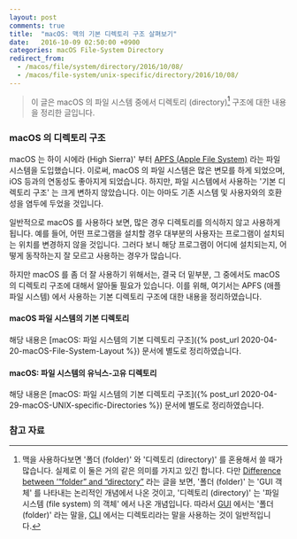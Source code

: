 ```yaml
---
layout: post
comments: true
title:  "macOS: 맥의 기본 디렉토리 구조 살펴보기"
date:   2016-10-09 02:50:00 +0900
categories: macOS File-System Directory
redirect_from:
  - /macos/file/system/directory/2016/10/08/
  - /macos/file-system/unix-specific/directory/2016/10/08/
---
```


> 이 글은 macOS 의 파일 시스템 중에서 디렉토리 (directory)[^directory-and-folder] 구조에 대한 내용을 정리한 글입니다.

### macOS 의 디렉토리 구조

macOS 는 하이 시에라 (High Sierra)' 부터 [APFS (Apple File System)](https://en.wikipedia.org/wiki/Apple_File_System) 라는 파일 시스템을 도입했습니다. 이로써, macOS 의 파일 시스템은 많은 변모를 하게 되었으며, iOS 등과의 연동성도 좋아지게 되었습니다. 하지만, 파일 시스템에서 사용하는 '기본 디렉토리 구조' 는 크게 변하지 않았습니다. 이는 아마도 기존 시스템 및 사용자와의 호환성을 염두에 두었을 것입니다.

일반적으로 macOS 를 사용하다 보면, 많은 경우 디렉토리를 의식하지 않고 사용하게 됩니다. 예를 들어, 어떤 프로그램을 설치할 경우 대부분의 사용자는 프로그램이 설치되는 위치를 변경하지 않을 것입니다. 그러다 보니 해당 프로그램이 어디에 설치되는지, 어떻게 동작하는지 잘 모르고 사용하는 경우가 많습니다.

하지만 macOS 를 좀 더 잘 사용하기 위해서는, 결국 더 밑부분, 그 중에서도 macOS 의 디렉토리 구조에 대해서 알아둘 필요가 있습니다. 이를 위해, 여기서는 APFS (애플 파일 시스템) 에서 사용하는 기본 디렉토리 구조에 대한 내용을 정리하였습니다.

#### macOS 파일 시스템의 기본 디렉토리

해당 내용은 [macOS: 파일 시스템의 기본 디렉토리 구조]({% post_url 2020-04-20-macOS-File-System-Layout %}) 문서에 별도로 정리하였습니다.

#### macOS: 파일 시스템의 유닉스-고유 디렉토리

해당 내용은 [macOS: 파일 시스템의 기본 디렉토리 구조]({% post_url 2020-04-29-macOS-UNIX-specific-Directories %}) 문서에 별도로 정리하였습니다.

### 참고 자료

[^directory-and-folder]: 맥을 사용하다보면 '폴더 (folder)' 와 '디렉토리 (directory)' 를 혼용해서 쓸 때가 많습니다. 실제로 이 둘은 거의 같은 의미를 가지고 있긴 합니다. 다만 [Difference between ‘“folder” and “directory”](https://english.stackexchange.com/questions/113606/difference-between-folder-and-directory) 라는 글을 보면, '폴더 (folder)' 는 'GUI 객체' 를 나타내는 논리적인 개념에서 나온 것이고, '디렉토리 (directory)' 는 '파일 시스템 (file system) 의 객체' 에서 나온 개념입니다. 따라서 [GUI](https://en.wikipedia.org/wiki/Graphical_user_interface) 에서는 '폴더 (folder)' 라는 말을, [CLI](https://en.wikipedia.org/wiki/Command-line_interface) 에서는 디렉토리라는 말을 사용하는 것이 일반적입니다.  
